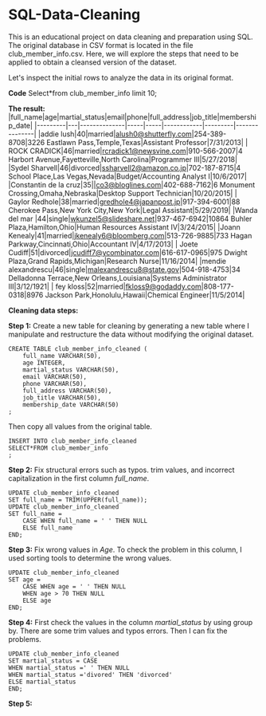 # SQL-Data-Cleaning
This is an educational project on data cleaning and preparation using SQL. The original database in CSV format is located in the file club_member_info.csv. Here, we will explore the steps that need to be applied to obtain a cleansed version of the dataset.

Let's inspect the initial rows to analyze the data in its original format.

**Code**
Select*from club_member_info
limit 10;

**The result:**
|full_name|age|martial_status|email|phone|full_address|job_title|membership_date|
|---------|---|--------------|-----|-----|------------|---------|---------------|
|addie lush|40|married|alush0@shutterfly.com|254-389-8708|3226 Eastlawn Pass,Temple,Texas|Assistant Professor|7/31/2013|
|      ROCK CRADICK|46|married|rcradick1@newsvine.com|910-566-2007|4 Harbort Avenue,Fayetteville,North Carolina|Programmer III|5/27/2018|
|Sydel Sharvell|46|divorced|ssharvell2@amazon.co.jp|702-187-8715|4 School Place,Las Vegas,Nevada|Budget/Accounting Analyst I|10/6/2017|
|Constantin de la cruz|35||co3@bloglines.com|402-688-7162|6 Monument Crossing,Omaha,Nebraska|Desktop Support Technician|10/20/2015|
|  Gaylor Redhole|38|married|gredhole4@japanpost.jp|917-394-6001|88 Cherokee Pass,New York City,New York|Legal Assistant|5/29/2019|
|Wanda del mar       |44|single|wkunzel5@slideshare.net|937-467-6942|10864 Buhler Plaza,Hamilton,Ohio|Human Resources Assistant IV|3/24/2015|
|Joann Kenealy|41|married|jkenealy6@bloomberg.com|513-726-9885|733 Hagan Parkway,Cincinnati,Ohio|Accountant IV|4/17/2013|
|   Joete Cudiff|51|divorced|jcudiff7@ycombinator.com|616-617-0965|975 Dwight Plaza,Grand Rapids,Michigan|Research Nurse|11/16/2014|
|mendie alexandrescu|46|single|malexandrescu8@state.gov|504-918-4753|34 Delladonna Terrace,New Orleans,Louisiana|Systems Administrator III|3/12/1921|
| fey kloss|52|married|fkloss9@godaddy.com|808-177-0318|8976 Jackson Park,Honolulu,Hawaii|Chemical Engineer|11/5/2014|

**Cleaning data steps:**

**Step 1:** Create a new table for cleaning by generating a new table where I manipulate and restructure the data without modifying the original dataset. 

    CREATE TABLE club_member_info_cleaned (
		full_name VARCHAR(50),
		age INTEGER,
		martial_status VARCHAR(50),
		email VARCHAR(50),
		phone VARCHAR(50),
		full_address VARCHAR(50),
		job_title VARCHAR(50),
		membership_date VARCHAR(50)
    ;

Then copy all values from the original table.

    INSERT INTO club_member_info_cleaned
	SELECT*FROM club_member_info
    ;
**Step 2:** Fix structural errors such as typos. trim values, and incorrect capitalization in the first column _full_name_.

    UPDATE club_member_info_cleaned
	SET full_name = TRIM(UPPER(full_name));
    UPDATE club_member_info_cleaned 
	SET full_name = 
		CASE WHEN full_name = ' ' THEN NULL
		ELSE full_name 
	END;

**Step 3:** Fix wrong values in _Age_. To check the problem in this column, I used sorting tools to determine the wrong values.
    
    UPDATE club_member_info_cleaned 
	SET age =
		CASE WHEN age = ' ' THEN NULL 
		WHEN age > 70 THEN NULL 
		ELSE age 
	END; 
 
 **Step 4:** First check the values in the column _martial_status_ by using group by. There are some trim values and typos errors. Then I can fix the problems.
    
    UPDATE club_member_info_cleaned
    SET martial_status = CASE
	WHEN martial_status =' ' THEN NULL 
	WHEN martial_status ='divored' THEN 'divorced'
	ELSE martial_status
    END;

**Step 5:** 










